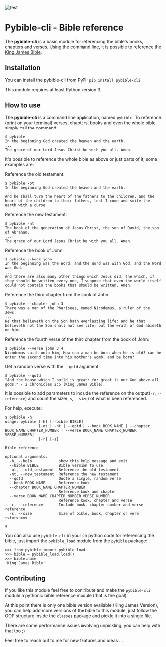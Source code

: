 ![test](https://github.com/vitorpio/pybible-cli/workflows/test/badge.svg?branch=master)

# Pybible-cli  - Bible reference

The **pybible-cli** is a basic module for referencing the bible's books, chapters and verses. Using the command line, it is possible to reference the [King James Bible](https://www.sacred-texts.com/bib/osrc/index.htm). 

## Installation

You can install the pybible-cli from PyPI: `pip install pybible-cli`

This module requires at least Python version 3.

## How to use

The **pybible-cli** is a command line application, named `pybible`. To reference (print on your terminal) verses, chapters, books and even the whole bible simply call the command:
    
    $ pybible
    In the beginning God created the heaven and the earth.
    ...
    The grace of our Lord Jesus Christ be with you all. Amen.

It's possible to reference the whole bible as above or just parts of it, some examples are:

Reference the old testament:

    $ pybible -ot
    In the beginning God created the heaven and the earth.
    ...
    And he shall turn the heart of the fathers to the children, and the heart of the children to their fathers, lest I come and smite the earth with a curse
    
Reference the new testament:

    $ pybible -nt
    The book of the generation of Jesus Christ, the son of David, the son of Abraham.
    ...
    The grace of our Lord Jesus Christ be with you all. Amen.

Reference the book of John:

    $ pybible --book john
    In the beginning was the Word, and the Word was with God, and the Word was God.
    ...
    And there are also many other things which Jesus did, the which, if they should be written every one, I suppose that even the world itself could not contain the books that should be written. Amen.
    
Reference the third chapter from the book of John:

    $ pybible --chapter john 3
    There was a man of the Pharisees, named Nicodemus, a ruler of the Jews:
    ...
    He that believeth on the Son hath everlasting life: and he that believeth not the Son shall not see life; but the wrath of God abideth on him.
    
Reference the fourth verse of the third chapter from the book of John:

    $ pybible --verse john 3 4
    Nicodemus saith unto him, How can a man be born when he is old? can he enter the second time into his mother's womb, and be born?

Get a random verse with the `--qotd` argument:

    $ pybible --qotd
    "And the house which I build is great: for great is our God above all gods." - 2 Chronicles 2:5 (King James Bible)    

It is possible to add parameters to include the reference on the output(`-r`, `--reference`) and count the size(`-s`, `--size`) of what is been referenced.

For help, execute:

    $ pybible -h
    usage: pybible [-h] [--bible BIBLE]
                   [-ot | -nt | --qotd | --book BOOK_NAME | --chapter BOOK_NAME CHAPTER_NUMBER | --verse BOOK_NAME CHAPTER_NUMBER VERSE_NUMBER]
                   [-r] [-s]
    
    Bible reference
    
    optional arguments:
      -h, --help            show this help message and exit
      --bible BIBLE         Bible version to use
      -ot, --old_testament  Reference the old testament
      -nt, --new_testament  Reference the new testament
      --qotd                Quote a single, random verse
      --book BOOK_NAME      Reference book
      --chapter BOOK_NAME CHAPTER_NUMBER
                            Reference book and chapter
      --verse BOOK_NAME CHAPTER_NUMBER VERSE_NUMBER
                            Reference book, chapter and verse
      -r, --reference       Include book, chapter number and verse reference
      -s, --size            Size of bible, book, chapter or vere referenced
    
    ✞

You can also use `pybible-cli` in your on python code for referencing the bible, just import the `pybible_load` module from the `pybible` package:

    >>> from pybible import pybible_load
    >>> bible = pybible_load.load()
    >>> bible.name
    'King James Bible'
    
## Contributing

If you like this module feel free to contribute and make the `pybible-cli` module a pythonic bible reference module (that is the goal).

At this point there is only one bible version available (King James Version), you can help add more versions of the bible to this module, just follow the OOP structure inside the `classes` package and pickle it into a single file.

There are some performance issues involving unpickling, you can help with that too ;)

Feel free to reach out to me for new features and ideas ...

